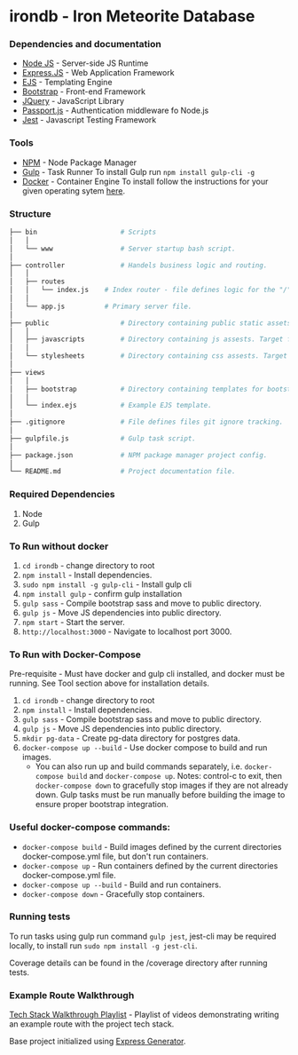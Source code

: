 # irondb - Iron Meteorite Database

### Dependencies and documentation
* [Node JS](https://nodejs.org/en/) - Server-side JS Runtime
* [Express.JS](https://expressjs.com/en/4x/api.html) - Web Application Framework
* [EJS](http://ejs.co/) - Templating Engine
* [Bootstrap](https://getbootstrap.com/docs/4.1/getting-started/introduction/) - Front-end Framework
* [JQuery](https://api.jquery.com/) - JavaScript Library
* [Passport.js](http://www.passportjs.org/) - Authentication middleware fo Node.js
* [Jest](https://jestjs.io/) - Javascript Testing Framework

### Tools
* [NPM](https://www.npmjs.com/) - Node Package Manager
* [Gulp](https://gulpjs.com/) - Task Runner
To install Gulp run `npm install gulp-cli -g`
* [Docker](https://www.docker.com/) - Container Engine
To install follow the instructions for your given operating sytem [here](https://docs.docker.com/v17.12/install/). 

### Structure

```bash
├── bin						# Scripts
│	│
│ 	└── www					# Server startup bash script.
│
├── controller				# Handels business logic and routing.
│	│
│ 	├── routes
│ 	│ 	└── index.js 	# Index router - file defines logic for the "/" route.
│ 	│ 
│ 	└── app.js 			# Primary server file.
│ 
├── public 					# Directory containing public static assets.
│	│
│	├── javascripts			# Directory containing js assests. Target for bootstrap js dependencies.
│	│
│	└── stylesheets			# Directory containing css assests. Target for bootstrap.css.
│
├──	views
│	│
│	├── bootstrap			# Directory containing templates for bootstrap tags.
│	│
│	└── index.ejs			# Example EJS template.
│
├── .gitignore				# File defines files git ignore tracking.
│
├── gulpfile.js 			# Gulp task script.
│
├── package.json			# NPM package manager project config.
│
└── README.md 				# Project documentation file.
```





### Required Dependencies
1. Node
2. Gulp

### To Run without docker
1. `cd irondb` - change directory to root
2. `npm install` - Install dependencies.
3. `sudo npm install -g gulp-cli` - Install gulp cli
4. `npm install gulp` - confirm gulp installation
5. `gulp sass` - Compile bootstrap sass and move to public directory.
6. `gulp js` - Move JS dependencies into public directory.
7. `npm start` - Start the server.
8. `http://localhost:3000` - Navigate to localhost port 3000.

### To Run with Docker-Compose
Pre-requisite - Must have docker and gulp cli installed, and docker must be running. See Tool section above for installation details.
1. `cd irondb` - change directory to root
2. `npm install` - Install dependencies.
3. `gulp sass` - Compile bootstrap sass and move to public directory.
4. `gulp js` - Move JS dependencies into public directory.
5. `mkdir pg-data` - Create pg-data directory for postgres data. 
6. `docker-compose up --build` - Use docker compose to build and run images.
	- You can also run up and build commands separately, i.e. `docker-compose build` and `docker-compose up`.
Notes: control-c to exit, then `docker-compose down` to gracefully stop images if they are not already down. Gulp tasks must be run manually before building the image to ensure proper bootstrap integration. 

### Useful docker-compose commands:
* `docker-compose build` - Build images defined by the current directories docker-compose.yml file, but don't run containers.
* `docker-compose up` - Run containers defined by the current directories docker-compose.yml file.
* `docker-compose up --build` - Build and run containers.
* `docker-compose down` - Gracefully stop containers.

### Running tests
To run tasks using gulp run command `gulp jest`, jest-cli may be required locally, to install run `sudo npm install -g jest-cli`.

Coverage details can be found in the /coverage directory after running tests.

### Example Route Walkthrough
[Tech Stack Walkthrough Playlist](https://www.youtube.com/playlist?list=PL9InapyRWXwmENss1Vw9GdUahwmh0o9nU) - 
Playlist of videos demonstrating writing an example route with the project tech stack.



Base project initialized using [Express Generator](https://expressjs.com/en/starter/generator.html).
